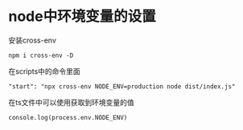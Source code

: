 # node中环境变量的设置

安装cross-env

`npm i cross-env -D`

在scripts中的命令里面

```
"start": "npx cross-env NODE_ENV=production node dist/index.js"
```

在ts文件中可以使用获取到环境变量的值

```
console.log(process.env.NODE_ENV)
```
